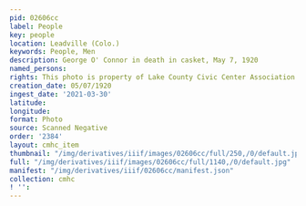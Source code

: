 ```yaml
---
pid: 02606cc
label: People
key: people
location: Leadville (Colo.)
keywords: People, Men
description: George O' Connor in death in casket, May 7, 1920
named_persons: 
rights: This photo is property of Lake County Civic Center Association.
creation_date: 05/07/1920
ingest_date: '2021-03-30'
latitude: 
longitude: 
format: Photo
source: Scanned Negative
order: '2384'
layout: cmhc_item
thumbnail: "/img/derivatives/iiif/images/02606cc/full/250,/0/default.jpg"
full: "/img/derivatives/iiif/images/02606cc/full/1140,/0/default.jpg"
manifest: "/img/derivatives/iiif/02606cc/manifest.json"
collection: cmhc
! '': 
---
```

